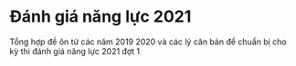 # Đánh giá năng lực 2021

Tổng hợp đề ôn từ các năm 2019 2020 và các lý căn bản để chuẩn bị cho kỳ thi đánh giá năng lực 2021 đợt 1